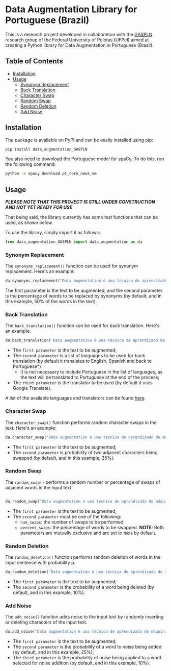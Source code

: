 # Data Augmentation Library for Portuguese (Brazil)

This is a research project developed in collaboration with the [GASPLN](https://wp.ufpel.edu.br/gaspln/) research group of the Federal University of Pelotas (UFPel) aimed at creating a Python library for Data Augmentation in Portuguese (Brazil).

## Table of Contents
- [Installation](#installation)  
- [Usage](#usage)
    - [Synonym Replacement](#synonym-replacement)
    - [Back Translation](#back-translation)
    - [Character Swap](#character-swap)
    - [Random Swap](#random-swap)
    - [Random Deletion](#random-deletion)
    - [Add Noise](#add-noise)


## Installation

The package is available on PyPI and can be easily installed using pip:

```bash
pip install data_augmentation_GASPLN
```

You also need to download the Portuguese model for spaCy. To do this, run the following command:

```bash
python -m spacy download pt_core_news_sm
```

## Usage

***PLEASE NOTE THAT THIS PROJECT IS STILL UNDER CONSTRUCTION AND NOT YET READY FOR USE***

That being said, the library currently has some test functions that can be used, as shown below.

To use the library, simply import it as follows:

```python
from data_augmentation_GASPLN import data_augmentation as da
```

### Synonym Replacement

The `synonyms_replacement()` function can be used for synonym replacement. Here's an example:

```python
da.synonyms_replacement("Data augmentation é uma técnica de aprendizado de máquina que aumenta o número de dados de treinamento, alterando os dados existentes de alguma forma a fim de criar novos dados.", 0.5)
```

The first parameter is the text to be augmented, and the second parameter is the percentage of words to be replaced by synonyms (by default, and in this example, 50% of the words in the text).

### Back Translation

The `back_translation()` function can be used for back translation. Here's an example:

```python
da.back_translation('Data augmentation é uma técnica de aprendizado de máquina que aumenta o número de dados de treinamento, alterando os dados existentes em conjuntos de dados de treinamento.', languages=['en', 'es', 'ru'], translator='google')
```

- The `first parameter` is the text to be augmented;
- The `second parameter` is a list of languages to be used for back translation (by default it translates to English, Spanish and back to Portuguese*)
    * It is not necessary to include Portuguese in the list of languages, as the text will be translated to Portuguese at the end of the process;
- The `third parameter` is the translator to be used (by default it uses Google Translate).

A list of the available languages and translators can be found [here](https://pypi.org/project/translators/#supported-languages).

### Character Swap

The `character_swap()` function performs  random character swaps in the text. Here's an example:

```python
da.character_swap("Data augmentation é uma técnica de aprendizado de máquina que aumenta o número de dados de treinamento, alterando os dados existentes de alguma forma a fim de criar novos dados.", 0.25)
```

- The `first parameter` is the text to be augmented;
- The `second parameter` is probability of two adjacent characters being swapped (by default, and in this example, 25%).

### Random Swap

The `random_swap()` performs a random number or percentage of swaps of adjacent words in the input text.

```python

da.random_swap("Data augmentation é uma técnica de aprendizado de máquina que aumenta o número de dados de treinamento, alterando os dados existentes de alguma forma a fim de criar novos dados.", num_swaps=2)
```

- The `first parameter` is the text to be augmented;
- The `second parameter` must be one of the following:
    - `num_swaps`: the number of swaps to be performed
    - `percent_swaps`: the percentage of words to be swapped.
    **NOTE**: Both parameters are mutually exclusive and are set to `None` by default.

### Random Deletion

The `random_deletion()` function performs random deletion of words in the input sentence with probability p.

```python
da.random_deletion("Data augmentation é uma técnica de aprendizado de máquina que aumenta o número de dados de treinamento, alterando os dados existentes de alguma forma a fim de criar novos dados.", p=0.1)
```

- The `first parameter` is the text to be augmented;
- The `second parameter` is the probability of a word being deleted (by default, and in this example, 10%).

### Add Noise

The `add_noise()` function adds noise to the input text by randomly inserting or deleting characters of the input text.

```python
da.add_noise("Data augmentation é uma técnica de aprendizado de máquina que aumenta o número de dados de treinamento, alterando os dados existentes de alguma forma a fim de criar novos dados.", word_p=0.25, char_p=0.1):
```

- The `first parameter` is the text to be augmented;
- The `second parameter` is the probability of a word to noise being added (by default, and in this example, 25%);
- The `third parameter` is the probability of noise being applied to a word selected for noise addition (by default, and in this example, 10%).

